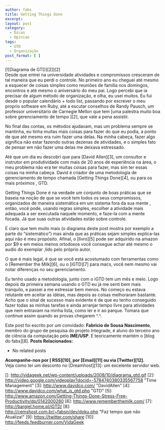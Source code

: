 ```yaml
---
author: fabs
title: Getting Things Done
excerpt:
layout: post
category:
  - Dicas
  - Opiniao
tags:
  - GTD
  - Organização
post_format: [ ]
---
```

[![Diagrama de GTD][2]][2]  
Desde que entrei na universidade atividades e compromissos cresceram de tal maneira que eu perdi o controle. No primeiro ano eu cheguei até mesmo a esquecer de coisas simples como reuniões de família nos domingos, encontros e até mesmo o aniversário do meu pai. Logo percebi que ia precisar de algum método de organização, e olha, eu usei muitos. Eu fui desde o popular calendário + todo list, passando por escrever o meu proprio software em Ruby, até a escutar conselhos de Randy Pausch, um professor universitário de Carnegie Mellon que tem [uma palestra muito boa sobre gerenciamento de tempo ][2], que vale a pena assistir.

No final das contas, os métodos ajudavam, mas um problema sempre se mantinha, eu tinha muitas mais coisas para fazer do que eu podia, a ponto de que até mesmo era ruim fazer uma delas. Na minha cabeça, fazer algo significa não estar fazendo outras dezenas de atividades, e o simples fato de pensar em não fazer uma delas me deixava estressado.

Até que um dia eu descobri que para [David Allen][3], um consultor e instrutor em produtividade com mais de 20 anos de experiência na área, o meu problema não era ter muitas coisas para fazer, mas sim ter essas coisas na minha cabeça. David é criador de uma metodologia de gerenciamento de tempo chamada [Getting Things Done][4], ou para os mais próximos , GTD.

Getting Things Done é na verdade um conjunto de boas práticas que se baseia na noção de que se você tem todos os seus compromissos, organizados de maneira sistemática em um sistema fora da sua mente , então, você pode, usando regras simples, escolher a atividade mais adequada a ser executada naquele momento, e faze-la com a mente focada. Já que suas outras atividades estão sobre controle.

É claro que tem muito mais (o diagrama deste post mostra por exemplo a parte do “sistemático”) mas ainda que as práticas sejam simples explica-las aqui não é meu propósito. Afinal, o [livro][5] pode ser adquirido na amazon por $9 e em meios menos ortodoxos você consegue achar até mesmo o audio do exemplar ,lido pelo próprio autor.

O que é mais legal, é que se você está acostumado com ferramentas como o [Remember the Milk][6], ou o [iGTD][7] para macs, você nem mesmo vai notar diferenças no seu gerenciamento.

Eu tenho usado a metodologia, junto com o iGTD tem um mês e meio. Logo depois da primeira semana usando o GTD eu já me senti bem mais tranquilo, e passei a me estressar bem menos. No começo eu estava relutante em aceitar as idéias, mas depois as coisas melhoraram bastante. Acho que o sinal de sucesso mais evidente é de que eu tenho conseguido fazer todas as minhas tarefas e ainda arranjar tempo livre para atividades que nem entravam na minha lista, como ler e ir ao parque. Tomara que continue assim quando as provas chegarem ^.^.

Este post foi escrito por um convidado: **Fabricio de Sousa Nascimento**, membro do grupo de pesquisa do projeto Integrade, é aluno do terceiro ano de ciência da computação pelo **IME/USP**. E teoricamente mantém o [blog do fabs][8]. 
**Posts Relacionados:** 
*   No related posts









**Acompanhe-nos por [ RSS][10], por [Email][11] ou via [Twitter][12].**  
Veja como ter um desconto no [Dreamhost][13]: um excelente servidor web.

 []: http://vidageek.net/wp-content/uploads/2008/10/diagrama_gtd.gif
 [2]: http://video.google.com/videoplay?docid=-5784740380335567758 "Time Management"
 [3]: http://www.davidco.com/ "DavidAllen"
 [4]: http://www.davidco.com/what_is_gtd.php "GTD"
 [5]: http://www.amazon.com/Getting-Things-Done-Stress-Free-Productivity/dp/0142000280
 [6]: http://www.rememberthemilk.com/
 [7]: http://bargiel.home.pl/iGTD/
 [8]: http://cemshost.com.br/~fabsn/dev/doku.php "Faz tempo que não Atualiza!"
 [9]: https://twitter.com/share
 [10]: http://feeds.feedburner.com/VidaGeek



